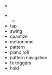 ---
---

+

-
  -
- tap
- swing
- quantize
- metronome
- pattern
- piano roll
- pattern navigation
- fx triggers
- hold
